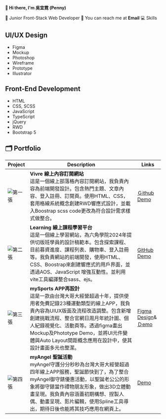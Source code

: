 **👋 Hi there, I'm 吳宜霓 (Penny)**


🌱 Junior Front-Stack Web Developer
📮 You can reach me at **Email**
💻 Skills

**UI/UX Design**
---

* Figma
* Mockup
* Photoshop
* Wireframe
* Prototype
* Illustrator

**Front-End Development**
---

* HTML
* CSS, SCSS
* JavaScript
* TypeScript
* jQuery
* RWD
* Bootstrap 5


🗂 **Portfolio**
---

| Project | Description | Links |
| -------- | -------- | -------- |
| ![第一張](https://github.com/user-attachments/assets/4fad54f2-d8b7-49a8-9c28-7066d0acec0c)| **Vivre 線上內容訂閱網站**  <br>這是一個線上部落格內容訂閱網站，我負責內容為前端開發設計。包含熱門主題、文章內容、登入註冊、訂閱頁。使用HTML、CSS，套用格線系統概念創建RWD響應式設計，並載入Boostrap scss code更改為符合設計需求樣式做整合。| [Ｇithub](https://github.com/510FJDJ/week6-content) <br> [Demo](https://510fjdj.github.io/week6-content/) |
| ![第二張](https://github.com/user-attachments/assets/b0b0cf2d-1eaf-4ed3-a18e-70731a7be1d4) | **Learning 線上課程學習平台** <br>這是一個線上學習網站，為六角學院2024年提供切版班學員的設計稿範本。包含探索課程、目前募資進度、課程列表、購物車、登入註冊等。我負責網站的前端開發，使用HTML、CSS、Boostrap來創建響應式的用戶界面，並透過AOS、JavaScript 增強互動性。並利用vite工具編譯整合sass、ejs。|[GitHub](https://github.com/510FJDJ/week8-learning) <br> [Demo](https://510fjdj.github.io/week8-learning/)    |
|![第三張](https://github.com/user-attachments/assets/91156822-2ef7-4041-8f74-d73ba6f93028)|**mySports APP再設計** <br>這是一款由台灣大哥大經營超過十年，提供使用者免費記錄23種運動類型的線上APP，我負責內容為UIUX版面及流程改造調整。包含新增創建挑戰流程、整合官網日周月年統計圖、個人紀錄視覺化、活動頁等。透過figma畫出Mockup及Phototype Demo，並將UI元件變體與Auto Layout間距概念應用在設計中，使其設計畫面多元也整潔。    |[Figma Design](https://www.figma.com/design/YaKJtBbPuIFd5GmUPeBlgG/APP?node-id=332-4955&t=Gcrzu67T4SNTOweD-1)& <br>[Ｄemo](https://www.figma.com/proto/YaKJtBbPuIFd5GmUPeBlgG/APP?node-id=368-6529&node-type=frame&t=i98t5uNnTjZX7hDr-1&scaling=scale-down&content-scaling=fixed&page-id=332%3A4955)    |
| ![第四張](https://github.com/user-attachments/assets/ced18db8-f497-496e-bfa5-d2d7784d96af)| **myAngel 聖誕活動** <br>myAngel守護分分秒秒為台灣大哥大經營超過四年線上APP服務，聖誕節快到了，為了整合myAngel御守錶優惠活動，以聖誕老公公的形象將御守錶當作禮物朋友形象，做出3D立體動畫呈現。我負責內容涵蓋初期構想、捏製人偶、動畫呈現、影片編輯，使用Spline工具導出，期待日後也能將其技巧應用在網頁上。 | [Demo](https://www.facebook.com/share/v/X6HXBWB8ycNuWAu5/) |




